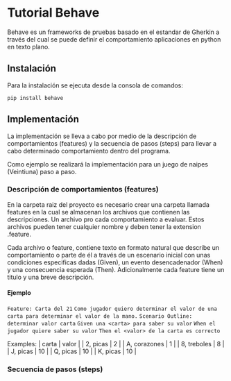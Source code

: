 # Tutorial Behave

Behave es un frameworks de pruebas basado en el estandar de Gherkin a través del cual se puede definir el comportamiento aplicaciones en python en texto plano.

## Instalación
Para la instalación se ejecuta desde la consola de comandos:

`pip install behave`

## Implementación
La implementación se lleva a cabo por medio de la descripción de comportamientos (features) y la secuencia de pasos (steps) para llevar a cabo determinado comportamiento dentro del programa.

Como ejemplo se realizará la implementación para un juego de naipes (Veintiuna) paso a paso.

### Descripción de comportamientos (features)
En la carpeta raiz del proyecto es necesario crear una carpeta llamada features en la cual se almacenan los archivos que contienen las descripciones. Un archivo pro cada comportamiento a evaluar. Estos archivos pueden tener cualquier nombre y deben tener la extension .feature.

Cada archivo o feature, contiene texto en formato natural que describe un comportamiento o parte de él a través de un escenario inicial con unas condiciones especificas dadas (Given), un evento desencadenador (When) y una consecuencia esperada (Then). Adicionalmente cada feature tiene un titulo y una breve descripción.

#### Ejemplo
`Feature: Carta del 21`
`Como jugador quiero determinar el valor de una carta para determinar el valor de la mano.`
`Scenario Outline: determinar valor carta`
`Given una <carta> para saber su valor`
`When el jugador quiere saber su valor`
`Then el <valor> de la carta es correcto`

Examples:
    | carta | valor | 
    | 2, picas  | 2  |
    | A, corazones  | 1  |
    | 8, treboles  | 8  |
    | J, picas  | 10  |
    | Q, picas  | 10  |
    | K, picas  | 10  |
    

### Secuencia de pasos (steps)

